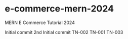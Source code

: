 # e-commerce-mern-2024
MERN E Commerce Tutorial 2024

Initial commit
2nd Initial commit
TN-002
TN-001
TN-003